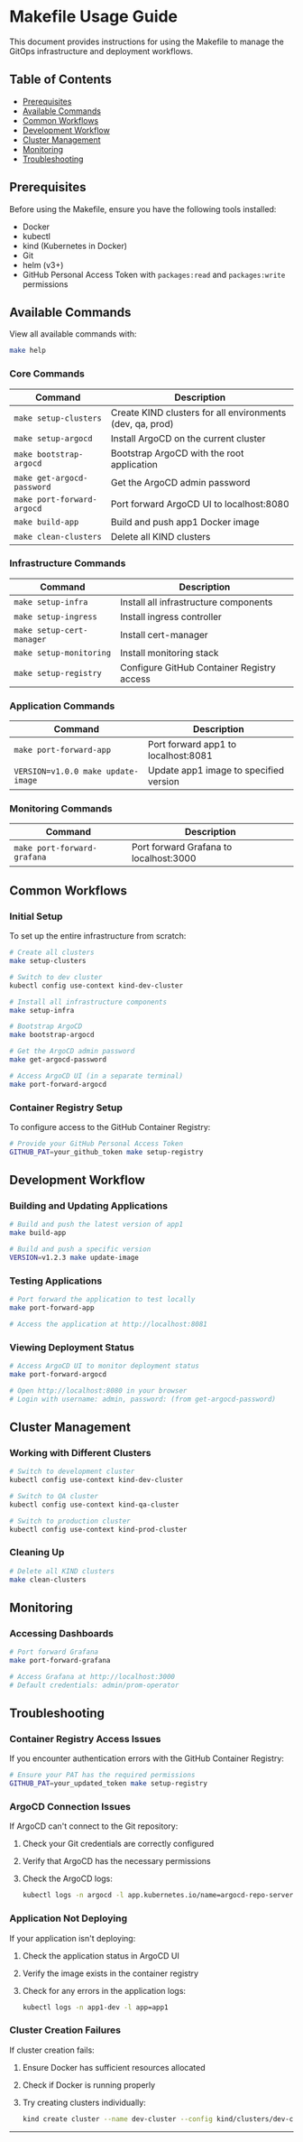 # Makefile Usage Guide

This document provides instructions for using the Makefile to manage the GitOps infrastructure and deployment workflows.

## Table of Contents

- [Prerequisites](#prerequisites)
- [Available Commands](#available-commands)
- [Common Workflows](#common-workflows)
- [Development Workflow](#development-workflow)
- [Cluster Management](#cluster-management)
- [Monitoring](#monitoring)
- [Troubleshooting](#troubleshooting)

## Prerequisites

Before using the Makefile, ensure you have the following tools installed:

- Docker
- kubectl
- kind (Kubernetes in Docker)
- Git
- helm (v3+)
- GitHub Personal Access Token with `packages:read` and `packages:write` permissions

## Available Commands

View all available commands with:

```bash
make help
```

### Core Commands

| Command | Description |
| --- | --- |
| `make setup-clusters` | Create KIND clusters for all environments (dev, qa, prod) |
| `make setup-argocd` | Install ArgoCD on the current cluster |
| `make bootstrap-argocd` | Bootstrap ArgoCD with the root application |
| `make get-argocd-password` | Get the ArgoCD admin password |
| `make port-forward-argocd` | Port forward ArgoCD UI to localhost:8080 |
| `make build-app` | Build and push app1 Docker image |
| `make clean-clusters` | Delete all KIND clusters |

### Infrastructure Commands

| Command | Description |
| --- | --- |
| `make setup-infra` | Install all infrastructure components |
| `make setup-ingress` | Install ingress controller |
| `make setup-cert-manager` | Install cert-manager |
| `make setup-monitoring` | Install monitoring stack |
| `make setup-registry` | Configure GitHub Container Registry access |

### Application Commands

| Command | Description |
| --- | --- |
| `make port-forward-app` | Port forward app1 to localhost:8081 |
| `VERSION=v1.0.0 make update-image` | Update app1 image to specified version |

### Monitoring Commands

| Command | Description |
| --- | --- |
| `make port-forward-grafana` | Port forward Grafana to localhost:3000 |

## Common Workflows

### Initial Setup

To set up the entire infrastructure from scratch:

```bash
# Create all clusters
make setup-clusters

# Switch to dev cluster
kubectl config use-context kind-dev-cluster

# Install all infrastructure components
make setup-infra

# Bootstrap ArgoCD
make bootstrap-argocd

# Get the ArgoCD admin password
make get-argocd-password

# Access ArgoCD UI (in a separate terminal)
make port-forward-argocd
```

### Container Registry Setup

To configure access to the GitHub Container Registry:

```bash
# Provide your GitHub Personal Access Token
GITHUB_PAT=your_github_token make setup-registry
```

## Development Workflow

### Building and Updating Applications

```bash
# Build and push the latest version of app1
make build-app

# Build and push a specific version
VERSION=v1.2.3 make update-image
```

### Testing Applications

```bash
# Port forward the application to test locally
make port-forward-app

# Access the application at http://localhost:8081
```

### Viewing Deployment Status

```bash
# Access ArgoCD UI to monitor deployment status
make port-forward-argocd

# Open http://localhost:8080 in your browser
# Login with username: admin, password: (from get-argocd-password)
```

## Cluster Management

### Working with Different Clusters

```bash
# Switch to development cluster
kubectl config use-context kind-dev-cluster

# Switch to QA cluster
kubectl config use-context kind-qa-cluster

# Switch to production cluster
kubectl config use-context kind-prod-cluster
```

### Cleaning Up

```bash
# Delete all KIND clusters
make clean-clusters
```

## Monitoring

### Accessing Dashboards

```bash
# Port forward Grafana
make port-forward-grafana

# Access Grafana at http://localhost:3000
# Default credentials: admin/prom-operator
```

## Troubleshooting

### Container Registry Access Issues

If you encounter authentication errors with the GitHub Container Registry:

```bash
# Ensure your PAT has the required permissions
GITHUB_PAT=your_updated_token make setup-registry
```

### ArgoCD Connection Issues

If ArgoCD can't connect to the Git repository:

1. Check your Git credentials are correctly configured
2. Verify that ArgoCD has the necessary permissions
3. Check the ArgoCD logs:

   ```bash
   kubectl logs -n argocd -l app.kubernetes.io/name=argocd-repo-server
   ```

### Application Not Deploying

If your application isn't deploying:

1. Check the application status in ArgoCD UI
2. Verify the image exists in the container registry
3. Check for any errors in the application logs:

   ```bash
   kubectl logs -n app1-dev -l app=app1
   ```

### Cluster Creation Failures

If cluster creation fails:

1. Ensure Docker has sufficient resources allocated
2. Check if Docker is running properly
3. Try creating clusters individually:

   ```bash
   kind create cluster --name dev-cluster --config kind/clusters/dev-cluster-config.yaml
   ```

---
